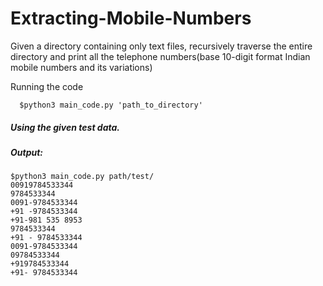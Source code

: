 # Extracting-Mobile-Numbers

Given a directory containing only text files, recursively traverse the entire directory and print all the telephone numbers(base 10-digit  format Indian mobile numbers and its variations)

Running the code
```
  $python3 main_code.py 'path_to_directory'
```

##### Using the given test data.
##### Output:

```
$python3 main_code.py path/test/
00919784533344
9784533344
0091-9784533344
+91 -9784533344
+91-981 535 8953
9784533344
+91 - 9784533344
0091-9784533344
09784533344
+919784533344
+91- 9784533344


```

